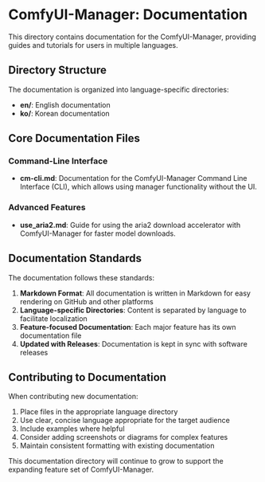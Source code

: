 # ComfyUI-Manager: Documentation

This directory contains documentation for the ComfyUI-Manager, providing guides and tutorials for users in multiple languages.

## Directory Structure

The documentation is organized into language-specific directories:

- **en/**: English documentation
- **ko/**: Korean documentation

## Core Documentation Files

### Command-Line Interface

- **cm-cli.md**: Documentation for the ComfyUI-Manager Command Line Interface (CLI), which allows using manager functionality without the UI.

### Advanced Features

- **use_aria2.md**: Guide for using the aria2 download accelerator with ComfyUI-Manager for faster model downloads.

## Documentation Standards

The documentation follows these standards:

1. **Markdown Format**: All documentation is written in Markdown for easy rendering on GitHub and other platforms
2. **Language-specific Directories**: Content is separated by language to facilitate localization
3. **Feature-focused Documentation**: Each major feature has its own documentation file
4. **Updated with Releases**: Documentation is kept in sync with software releases

## Contributing to Documentation

When contributing new documentation:

1. Place files in the appropriate language directory
2. Use clear, concise language appropriate for the target audience
3. Include examples where helpful
4. Consider adding screenshots or diagrams for complex features
5. Maintain consistent formatting with existing documentation

This documentation directory will continue to grow to support the expanding feature set of ComfyUI-Manager.